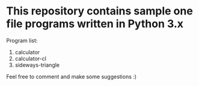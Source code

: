 # This repository contains sample one file programs written in Python 3.x

Program list:
1. calculator
2. calculator-cl
3. sideways-triangle 


Feel free to comment and make some suggestions :)
